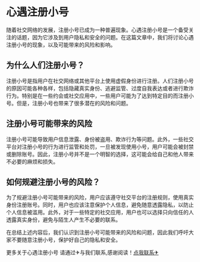# 心遇注册小号

随着社交网络的发展，注册小号已成为一种普遍现象。心遇注册小号是一个备受关注的话题，因为它涉及到用户隐私和安全的问题。在这篇文章中，我们将讨论心遇注册小号的现象，以及可能带来的风险和影响。

## 为什么人们注册小号？

注册小号是指用户在社交网络或其他平台上使用虚假身份进行注册。人们注册小号的原因可能各种各样，包括隐藏真实身份、逃避监管、过度自我表达或者进行欺诈行为。特别是在一些约会或社交应用中，一些用户可能为了达到特定目的而注册小号。但是，注册小号也带来了很多潜在的风险和问题。

## 注册小号可能带来的风险

注册小号可能导致用户信息泄露、身份被盗用、欺诈行为等问题。此外，一些社交平台对注册小号的行为进行监管和处罚，一旦被发现使用小号，用户可能会被封禁或删除账号。因此，注册小号并不是一个明智的选择，这可能会给自己和他人带来不必要的麻烦和损失。

## 如何规避注册小号的风险？

为了规避注册小号可能带来的风险，用户应该遵守社交平台的注册规则，使用真实身份注册账号。同时，用户也应该注意保护个人信息，避免随意透露隐私，以防止个人信息被滥用。此外，对于一些特定的社交应用，用户也可以选择只向信任的人透露真实身份，避免与陌生人产生不必要的联系。

在总结上述内容后，我们认识到注册小号可能带来的风险和问题，因此我们呼吁大家不要随意注册小号，保护好自己的隐私和安全。

更多关于心遇注册小号 请通过✈与我们联系,感谢阅读！[点我联系✈](https://www.k02.cc)
